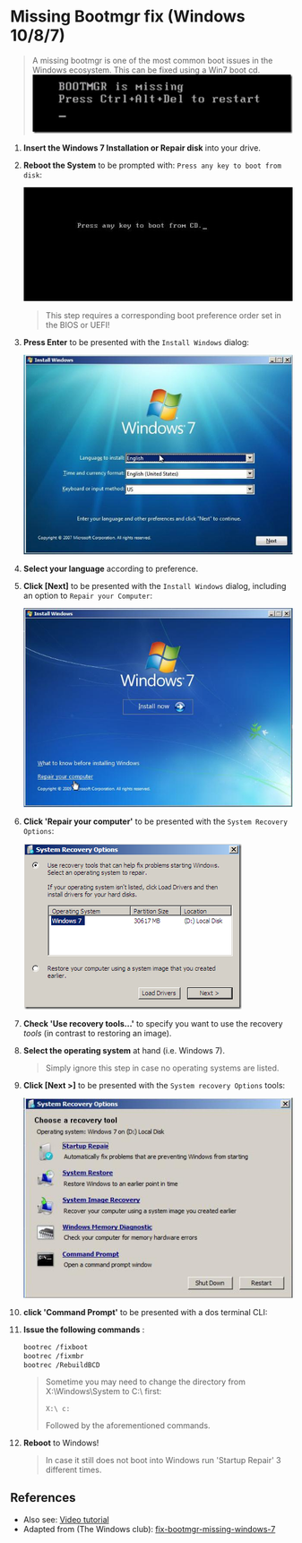 # Missing Bootmgr fix (Windows 10/8/7)

> A missing bootmgr is one of the most common boot issues in the Windows ecosystem. This can be fixed using a Win7 boot cd.
![BOOTMBR is missing](assets/01_boot-mgr-missing.png)

1. **Insert the Windows 7 Installation or Repair disk** into your drive.

2. **Reboot the System** to be prompted with: `Press any key to boot from disk`:

	![Press any key to boot from CD.](assets/02_press-any-key.png)

	> This step requires a corresponding boot preference order set in the BIOS or UEFI!

2.	**Press Enter** to be presented with the `Install Windows` dialog:

	![Language selection](assets/03_language-selection.png)

3. **Select your language** according to preference.

3. **Click [Next]** to be presented with the `Install Windows` dialog, including an option to `Repair your Computer`:

	![Repair your computer](assets/04_repair-your-computer.png)

4. **Click 'Repair your computer'** to be presented with the `System Recovery Options`:

	![System Recovery Options & OS selection](assets/05_recovery-options.png)

5.	**Check 'Use recovery tools...'** to specify you want to use the recovery _tools_ (in contrast to restoring an image).

6. **Select the operating system** at hand (i.e. Windows 7).

	> Simply ignore this step in case no operating systems are listed.

7. **Click [Next >]** to be presented with the `System recovery Options` tools:

	![System Recovery Options > Tool selection](assets/06_tool-selection.png)

8. **click 'Command Prompt'** to be presented with a dos terminal CLI:

9. **Issue the following commands** :

	```
	bootrec /fixboot
	bootrec /fixmbr
	bootrec /RebuildBCD
	```

	> Sometime you may need to change the directory from X:\Windows\System to C:\ first:
	> ```
	> X:\ c:
	> ```
	> Followed by the aforementioned commands.

10. **Reboot** to Windows!

	> In case it still does not boot into Windows run 'Startup Repair' 3 different times.

## References

- Also see: [Video tutorial][1]
- Adapted from (The Windows club): [fix-bootmgr-missing-windows-7][2]


<!-- REFERENCES -->

[1]:https://www.youtube.com/watch?v=j4KBjT-Xfgo
[2]:http://www.thewindowsclub.com/fix-bootmgr-missing-windows-7

